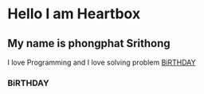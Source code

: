 # Hello I am Heartbox
## My name is phongphat Srithong

I love Programming and I love solving problem
[BiRTHDAY](BiRTHDAY)
### BiRTHDAY
